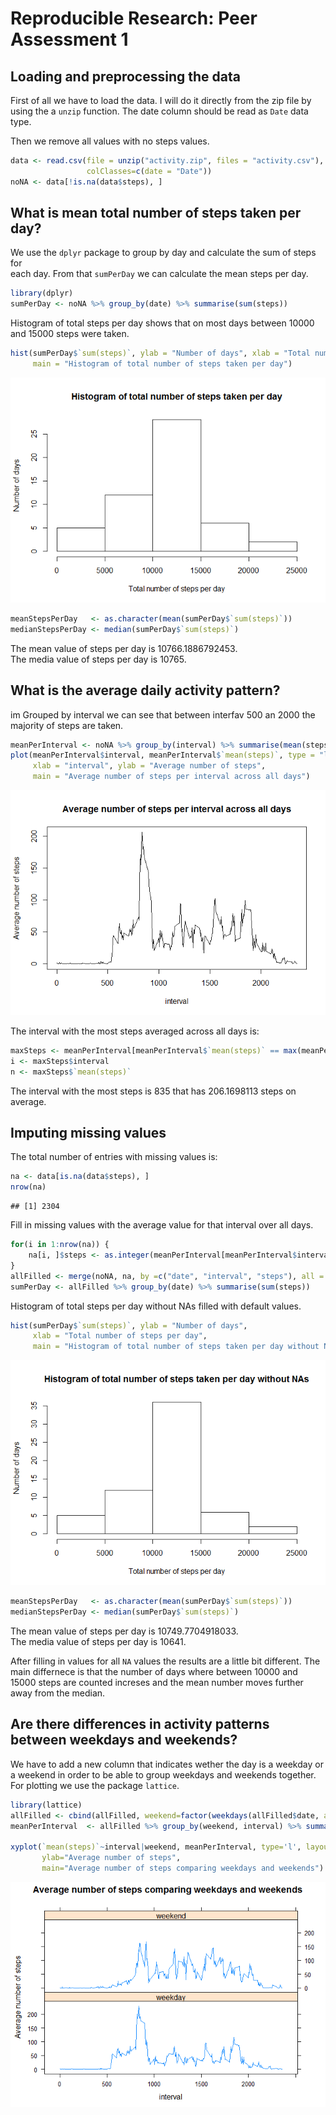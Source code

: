 # Reproducible Research: Peer Assessment 1


## Loading and preprocessing the data

First of all we have to load the data. I will do it directly from the zip file by
using the a `unzip` function. The date column should be read as `Date` data type.

Then we remove all values with no steps values.


```r
data <- read.csv(file = unzip("activity.zip", files = "activity.csv"),
                 colClasses=c(date = "Date"))
noNA <- data[!is.na(data$steps), ]
```
 
## What is mean total number of steps taken per day?

We use the `dplyr` package to group by day and calculate the sum of steps for  
each day. From that `sumPerDay` we can calculate the mean steps per day.


```r
library(dplyr)
sumPerDay <- noNA %>% group_by(date) %>% summarise(sum(steps))
```

Histogram of total steps per day shows that on most days between 10000 and 15000 
steps were taken.

```r
hist(sumPerDay$`sum(steps)`, ylab = "Number of days", xlab = "Total number of steps per day", 
     main = "Histogram of total number of steps taken per day")
```

![](PA1_template_files/figure-html/unnamed-chunk-3-1.png)<!-- -->

```r
meanStepsPerDay   <- as.character(mean(sumPerDay$`sum(steps)`))
medianStepsPerDay <- median(sumPerDay$`sum(steps)`)
```

The mean value of steps per day is 10766.1886792453.  
The media value of steps per day is 10765.

## What is the average daily activity pattern?
im
Grouped by interval we can see that between interfav 500 an 2000 the majority of
steps are taken.

```r
meanPerInterval <- noNA %>% group_by(interval) %>% summarise(mean(steps))
plot(meanPerInterval$interval, meanPerInterval$`mean(steps)`, type = "l", 
     xlab = "interval", ylab = "Average number of steps", 
     main = "Average number of steps per interval across all days")
```

![](PA1_template_files/figure-html/unnamed-chunk-4-1.png)<!-- -->

The interval with the most steps averaged across all days is:

```r
maxSteps <- meanPerInterval[meanPerInterval$`mean(steps)` == max(meanPerInterval$`mean(steps)`), ]
i <- maxSteps$interval
n <- maxSteps$`mean(steps)`
```
The interval with the most steps is 835 that has 206.1698113 steps on average.

## Imputing missing values

The total number of entries with missing values is:

```r
na <- data[is.na(data$steps), ]
nrow(na)
```

```
## [1] 2304
```

Fill in missing values with the average value for that interval over all days.

```r
for(i in 1:nrow(na)) { 
    na[i, ]$steps <- as.integer(meanPerInterval[meanPerInterval$interval == na[i, ]$interval, ]$`mean(steps)`)
}
allFilled <- merge(noNA, na, by =c("date", "interval", "steps"), all = TRUE)
sumPerDay <- allFilled %>% group_by(date) %>% summarise(sum(steps))
```

Histogram of total steps per day without NAs filled with default values.

```r
hist(sumPerDay$`sum(steps)`, ylab = "Number of days", 
     xlab = "Total number of steps per day", 
     main = "Histogram of total number of steps taken per day without NAs")
```

![](PA1_template_files/figure-html/unnamed-chunk-8-1.png)<!-- -->

```r
meanStepsPerDay   <- as.character(mean(sumPerDay$`sum(steps)`))
medianStepsPerDay <- median(sumPerDay$`sum(steps)`)
```

The mean value of steps per day is 10749.7704918033.  
The media value of steps per day is 10641.

After filling in values for all `NA` values the results are a little bit different. 
The main differnece is that the number of days where between 10000 and 15000 steps 
are counted increses and the mean number moves further away from the median.

## Are there differences in activity patterns between weekdays and weekends?

We have to add a new column that indicates wether the day is a weekday or a weekend 
in order to be able to group weekdays and weekends together. For plotting we use 
the package `lattice`.

```r
library(lattice)
allFilled <- cbind(allFilled, weekend=factor(weekdays(allFilled$date, abbreviate = T) %in% c("Sa", "So"), labels = c("weekday", "weekend")))
meanPerInterval  <- allFilled %>% group_by(weekend, interval) %>% summarise(mean(steps))

xyplot(`mean(steps)`~interval|weekend, meanPerInterval, type='l', layout = c(1,2),
       ylab="Average number of steps",
       main="Average number of steps comparing weekdays and weekends")
```

![](PA1_template_files/figure-html/unnamed-chunk-9-1.png)<!-- -->
